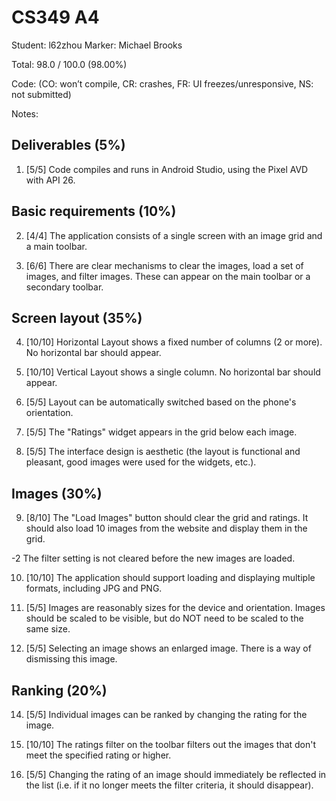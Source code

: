 # CS349 A4
Student: l62zhou
Marker: Michael Brooks


Total: 98.0 / 100.0 (98.00%)

Code: 
(CO: won’t compile, CR: crashes, FR: UI freezes/unresponsive, NS: not submitted)


Notes:   

## Deliverables (5%)

1. [5/5] Code compiles and runs in Android Studio, using the Pixel AVD with API 26.			

## Basic requirements (10%)

2. [4/4] The application consists of a single screen with an image grid and a main toolbar.

3. [6/6] There are clear mechanisms to clear the images, load a set of images, and filter images. These can appear on the main toolbar or a secondary toolbar.

## Screen layout (35%)

4. [10/10] Horizontal Layout shows a fixed number of columns (2 or more). No horizontal bar should appear.

5. [10/10] Vertical Layout shows a single column. No horizontal bar should appear.

6. [5/5] Layout can be automatically switched based on the phone's orientation.

7. [5/5] The "Ratings" widget appears in the grid below each image.

8. [5/5] The interface design is aesthetic (the layout is functional and pleasant, good images were used for the widgets, etc.).

## Images (30%)

9. [8/10] The "Load Images" button should clear the grid and ratings. It should also load 10 images from the website and display them in the grid.

-2  The filter setting is not cleared before the new images are loaded.

10. [10/10] The application should support loading and displaying multiple formats, including JPG and PNG.

11. [5/5] Images are reasonably sizes for the device and orientation. Images should be scaled to be visible, but do NOT need to be scaled to the same size.

12. [5/5] Selecting an image shows an enlarged image. There is a way of dismissing this image.

## Ranking (20%)

14. [5/5] Individual images can be ranked by changing the rating for the image.

15. [10/10] The ratings filter on the toolbar filters out the images that don't meet the specified rating or higher.

16. [5/5] Changing the rating of an image should immediately be reflected in the list (i.e. if it no longer meets the filter criteria, it should disappear).
